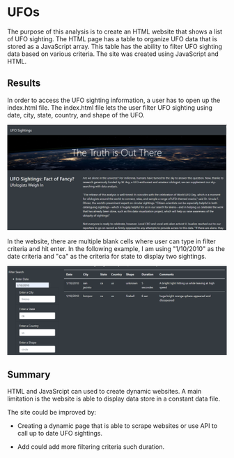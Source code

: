 # UFOs
The purpose of this analysis is to create an HTML website that shows a list of UFO sighting. The HTML page has a table to organize UFO data that is stored as a JavaScript array. This table has the ability to filter UFO sighting data based on various criteria. The site was created using JavaScript and HTML.

## Results 
In order to access the UFO sighting information, a user has to open up the index.html file. The index.html file lets the user filter UFO sighting using date, city, state, country, and shape of the UFO.

![Screenshot1](/static/images/Screenshot1.png)

In the website, there are multiple blank cells where user can type in filter criteria and hit enter. In the following example, I am using "1/10/2010" as the date criteria and "ca" as the criteria for state to display two sightings.

![Screenshot1](/static/images/Screenshot2.png)

## Summary 
HTML and JavaSrcipt can used to create dynamic websites. A main limitation is the website is able to display data store in a constant data file. 

The site could be improved by:

- Creating a dynamic page that is able to scrape websites or use API to call up to date UFO sightings. 

- Add could add more filtering criteria such duration. 
